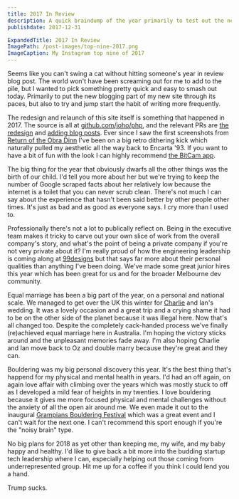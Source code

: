```yaml
---
title: 2017 In Review
description: A quick braindump of the year primarily to test out the new blogging feature I built for my site.
publishdate: 2017-12-31

ExpandedTitle: 2017 In Review
ImagePath: /post-images/top-nine-2017.png
ImageCaption: My Instagram top nine of 2017
---
```

Seems like you can't swing a cat without hitting someone's year in review blog post. The world won't have been screaming out for me to add to the pile, but I wanted to pick something pretty quick and easy to smash out today. Primarily to put the new blogging part of my new site through its paces, but also to try and jump start the habit of writing more frequently.

The redesign and relaunch of this site itself is something that happened in 2017. The source is all at [github.com/joho/php](https://github.com/joho/php), and the relevant PRs are [the redesign](https://github.com/joho/php/pull/6) and [adding blog posts](https://github.com/joho/php/pull/7). Ever since I saw the first screenshots from [Return of the Obra Dinn](https://dukope.itch.io/return-of-the-obra-dinn) I've been on a big retro dithering kick which naturally pulled my aesthetic all the way back to Encarta '93. If you want to have a bit of fun with the look I can highly recommend [the BitCam app](https://iconfactory.com/bc.html).

The big thing for the year that obviously dwarfs all the other things was the birth of our child. I'd tell you more about her but we're trying to keep the number of Google scraped facts about her relatively low because the internet is a toilet that you can never scrub clean. There's not much I can say about the experience that hasn't been said better by other people other times. It's just as bad and as good as everyone says. I cry more than I used to.

Professionally there's not a lot to publically reflect on. Being in the executive team makes it tricky to carve out your own slice of work from the overall company's story, and what's the point of being a private company if you're not very private about it? I'm really proud of how the engineering leadership is coming along at [99designs](https://99designs.com/) but that says far more about their personal qualities than anything I've been doing. We've made some great junior hires this year which has been great for us and for the broader Melbourne dev community.

Equal marriage has been a big part of the year, on a personal and national scale. We managed to get over the UK this winter for [Charlie](https://charliegleason.com/) and Ian's wedding. It was a lovely occasion and a great trip and a crying shame it had to be on the other side of the planet because it was illegal here. Now that's all changed too. Despite the completely cack-handed process we've finally (re)achieved equal marriage here in Australia. I'm hoping the victory sticks around and the unpleasant memories fade away. I'm also hoping Charlie and Ian move back to Oz and double marry because they're great and they can.

Bouldering was my big personal discovery this year. It's the best thing that's happend for my physical and mental health in years. I'd had an off again, on again love affair with climbing over the years which was mostly stuck to off as I developed a mild fear of heights in my twenties. I love bouldering because it gives me more focused physical and mental challenges without the anxiety of all the open air around me. We even made it out to the inaugural [Grampians Bouldering Festival](https://www.grampiansbouldering.com/the-festival/) which was a great event and I can't wait for the next one. I can't recommend this sport enough if you're the "noisy brain" type.

No big plans for 2018 as yet other than keeping me, my wife, and my baby happy and healthy. I'd like to give back a bit more into the budding startup tech leadership where I can, especially helping out those coming from underrepresented group. Hit me up for a coffee if you think I could lend you a hand.

Trump sucks.
